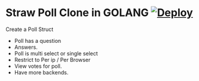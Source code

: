 # Straw Poll Clone in GOLANG [![Deploy](https://www.herokucdn.com/deploy/button.svg)](https://heroku.com/deploy)

Create a Poll Struct
 - Poll has a question
 - Answers.
 - Poll is multi select or single select
 - Restrict to Per ip / Per Browser
 - View votes for poll.
 - Have more backends. 
 
 
 
 
